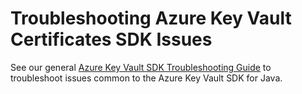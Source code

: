 # Troubleshooting Azure Key Vault Certificates SDK Issues
See our general [Azure Key Vault SDK Troubleshooting Guide](https://github.com/vcolin7/azure-sdk-for-java/blob/feature/vicolina/keyvault/v2/sdk/keyvault-v2/TROUBLESHOOTING.md) to troubleshoot issues common to the Azure Key Vault SDK for Java.
